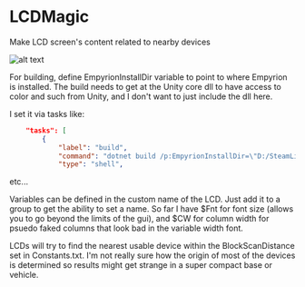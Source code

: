 # LCDMagic
Make LCD screen's content related to nearby devices

![alt text](https://github.com/Kharzette/MiscMedia/blob/master/ammobox.gif?raw=true "Ammo Box LCD")

For building, define EmpyrionInstallDir variable to point to where Empyrion is installed.  The build needs to get at the Unity core dll to have access to color and such from Unity, and I don't want to just include the dll here.

I set it via tasks like:

```json
	"tasks": [
		{
			"label": "build",
			"command": "dotnet build /p:EmpyrionInstallDir=\"D:/SteamLibrary/steamapps/common/Empyrion - Galactic Survival\"",
			"type": "shell",
```
etc...

Variables can be defined in the custom name of the LCD.  Just add it to a group to get the ability to set a name.  So far I have $Fnt for font size (allows you to go beyond the limits of the gui), and $CW for column width for psuedo faked columns that look bad in the variable width font.

LCDs will try to find the nearest usable device within the BlockScanDistance set in Constants.txt.  I'm not really sure how the origin of most of the devices is determined so results might get strange in a super compact base or vehicle.
